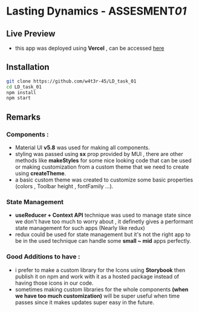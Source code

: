 # Lasting Dynamics - ASSESMENT*01*

## Live Preview

- this app was deployed using **Vercel** , can be accessed [here](https://lasting-dynamics-task1.vercel.app/)

## Installation

```bash
git clone https://github.com/w4t3r-45/LD_task_01
cd LD_task_01
npm install
npm start
```

## Remarks

### Components :

- Material UI **v5.8** was used for making all components.
- styling was passed using **sx** prop provided by MUI , there are other methods like **makeStyles** for some nice looking code that can be used or making customization from a custom theme that we need to create using **createTheme**.
- a basic custom theme was created to customize some basic properties (colors , Toolbar height , fontFamily ...).

### State Management

- **useReducer + Context API** technique was used to manage state since we don't have too much to worry about , it definetly gives a performant state management for such apps (Nearly like redux)
- redux could be used for state management but it's not the right app to be in the used technique can handle some **small ~ mid** apps perfectly.

### Good Additions to have :

- i prefer to make a custom library for the Icons using **Storybook** then publish it on npm and work with it as a hosted package instead of having those icons in our code.
- sometimes making custom libraries for the whole components **(when we have too much customization)** will be super useful when time passes since it makes updates super easy in the future.
